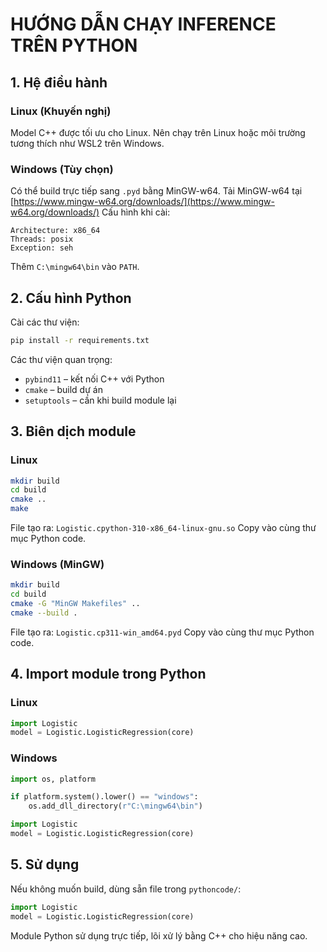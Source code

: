 # HƯỚNG DẪN CHẠY INFERENCE TRÊN PYTHON

## 1. Hệ điều hành

### Linux (Khuyến nghị)

Model C++ được tối ưu cho Linux. Nên chạy trên Linux hoặc môi trường tương thích như WSL2 trên Windows.

### Windows (Tùy chọn)

Có thể build trực tiếp sang `.pyd` bằng MinGW-w64.
Tải MinGW-w64 tại [https://www.mingw-w64.org/downloads/](https://www.mingw-w64.org/downloads/)
Cấu hình khi cài:

```
Architecture: x86_64
Threads: posix
Exception: seh
```

Thêm `C:\mingw64\bin` vào `PATH`.

## 2. Cấu hình Python

Cài các thư viện:

```bash
pip install -r requirements.txt
```

Các thư viện quan trọng:

* `pybind11` – kết nối C++ với Python
* `cmake` – build dự án
* `setuptools` – cần khi build module lại

## 3. Biên dịch module

### Linux

```bash
mkdir build
cd build
cmake ..
make
```

File tạo ra: `Logistic.cpython-310-x86_64-linux-gnu.so`
Copy vào cùng thư mục Python code.

### Windows (MinGW)

```bash
mkdir build
cd build
cmake -G "MinGW Makefiles" ..
cmake --build .
```

File tạo ra: `Logistic.cp311-win_amd64.pyd`
Copy vào cùng thư mục Python code.

## 4. Import module trong Python

### Linux

```python
import Logistic
model = Logistic.LogisticRegression(core)
```

### Windows

```python
import os, platform

if platform.system().lower() == "windows":
    os.add_dll_directory(r"C:\mingw64\bin")

import Logistic
model = Logistic.LogisticRegression(core)
```

## 5. Sử dụng

Nếu không muốn build, dùng sẵn file trong `pythoncode/`:

```python
import Logistic
model = Logistic.LogisticRegression(core)
```

Module Python sử dụng trực tiếp, lõi xử lý bằng C++ cho hiệu năng cao.
